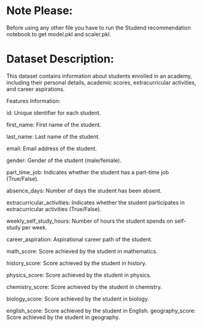 # Note Please:
Before using any other file you have to run the Studend recommendation notebook to get model.pkl and scaler.pkl.

# Dataset Description:

This dataset contains information about students enrolled in an academy, including their personal details, academic scores, extracurricular activities, and career aspirations.

Features Information: 

id: Unique identifier for each student.

first_name: First name of the student.

last_name: Last name of the student.

email: Email address of the student.

gender: Gender of the student (male/female).

part_time_job: Indicates whether the student has a part-time job (True/False).

absence_days: Number of days the student has been absent.

extracurricular_activities: Indicates whether the student participates in extracurricular activities (True/False).

weekly_self_study_hours: Number of hours the student spends on self-study per week.

career_aspiration: Aspirational career path of the student.

math_score: Score achieved by the student in mathematics.

history_score: Score achieved by the student in history.

physics_score: Score achieved by the student in physics.

chemistry_score: Score achieved by the student in chemistry.

biology_score: Score achieved by the student in biology.

english_score: Score achieved by the student in English.
geography_score: Score achieved by the student in geography.
